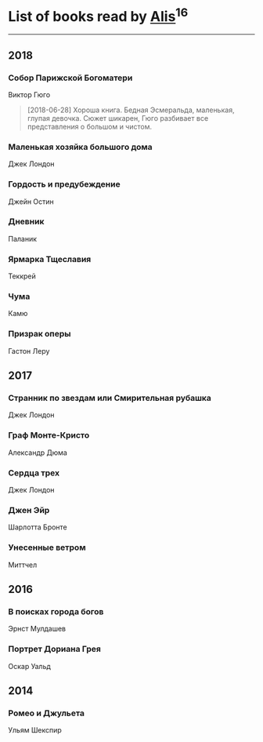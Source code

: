 # List of books read by [Alis](http://vk.com/id38760741)<sup>16</sup>
---

## 2018

### Собор Парижской Богоматери
Виктор Гюго
> [2018-06-28] Хороша книга. Бедная Эсмеральда, маленькая, глупая девочка. Сюжет шикарен, Гюго разбивает все представления о большом и чистом.


### Маленькая хозяйка большого дома
Джек Лондон


### Гордость и предубеждение
Джейн Остин


### Дневник
Паланик


### Ярмарка Тщеславия
Теккрей


### Чума
Камю


### Призрак оперы
Гастон Леру



## 2017

### Странник по звездам или Смирительная рубашка
Джек Лондон


### Граф Монте-Кристо
Александр Дюма


### Сердца трех
Джек Лондон


### Джен Эйр
Шарлотта Бронте


### Унесенные ветром
Миттчел



## 2016



### В поисках города богов
Эрнст Мулдашев


### Портрет Дориана Грея
Оскар Уальд



## 2014

### Ромео и Джульета
Ульям Шекспир



